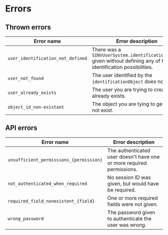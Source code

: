 # Errors

## Thrown errors

| Error name                        | Error description                                                                                                 | Thrown by                       |
| --------------------------------- | ----------------------------------------------------------------------------------------------------------------- | ------------------------------- |
| `user_identification_not_defined` | There was a `SINVUserSystem.identificationObject` given without defining any of the identification possibilities. | `SINVUserSystem.User.init()`    |
| `user_not_found`                  | The user identified by the `identificationObject` does not exist.                                                 | `SINVUserSystem.User.init()`    |
| `user_already_exists`             | The user you are trying to create already exists.                                                                 | `SINVUserSystem.createUser()`   |
| `object_id_non-existant`          | The object you are tying to get does not exist.                                                                   | `SINVObjects.SINVObject.init()` |

## API errors

| Error name                              | Error description                                                     |
| --------------------------------------- | --------------------------------------------------------------------- |
| `unsufficient_permissions_{permission}` | The authenticated user doesn't have one or more required permissions. |
| `not_authenticated_when_required`       | No session ID was given, but would have be required.                  |
| `required_field_nonexistent_{field}`    | One or more required fields were not given.                           |
| `wrong_password`                        | The password given to authenticate the user was wrong.                |
